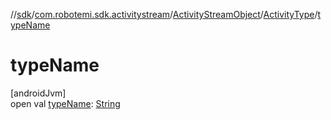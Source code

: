 //[sdk](../../../../index.md)/[com.robotemi.sdk.activitystream](../../index.md)/[ActivityStreamObject](../index.md)/[ActivityType](index.md)/[typeName](type-name.md)

# typeName

[androidJvm]\
open val [typeName](type-name.md): [String](https://docs.oracle.com/javase/8/docs/api/java/lang/String.html)
